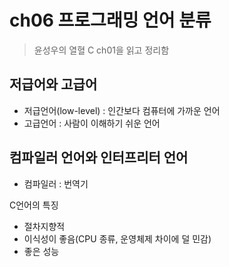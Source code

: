 # ch06 프로그래밍 언어 분류

> 윤성우의 열혈 C ch01을 읽고 정리함

## 저급어와 고급어
* 저급언어(low-level) : 인간보다 컴퓨터에 가까운 언어
* 고급언어 : 사람이 이해하기 쉬운 언어

## 컴파일러 언어와 인터프리터 언어
* 컴파일러 : 번역기

C언어의 특징
* 절차지향적
* 이식성이 좋음(CPU 종류, 운영체제 차이에 덜 민감)
* 좋은 성능
